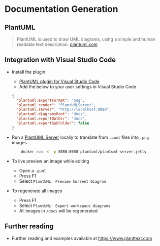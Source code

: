 # Documentation Generation

## PlantUML

> PlantUML is used to draw UML diagrams, using a simple and human readable text description. [plantuml.com](https://plantuml.com/)

## Integration with Visual Studio Code

- Install the plugin
  - [PlantUML plugin for Visual Studio Code](https://marketplace.visualstudio.com/items?itemName=jebbs.plantuml)
  - Add the below to your user settings in Visual Studio Code

  ```json
  {
    "plantuml.exportFormat": "png",
    "plantuml.render": "PlantUMLServer",
    "plantuml.server": "http://localhost:8080",
    "plantuml.diagramsRoot": "docs",
    "plantuml.exportOutDir": "docs",
    "plantuml.exportSubFolder": false
  }
  ```

- Run a [PlantUML Server](https://github.com/plantuml/plantuml-server) locally to translate from `.puml` files into `.png` images

    ```sh
        docker run -d -p 8080:8080 plantuml/plantuml-server:jetty
    ```

- To live preview an image while editing
  - Open a `.puml`
  - Press F1
  - Select `PlantUML: Preview Current Diagram`

- To regenerate all images
  - Press F1
  - Select `PlantUML: Export workspace diagrams`
  - All images in `/docs` will be regenerated

## Further reading

- Further reading and examples available at <https://www.planttext.com>
